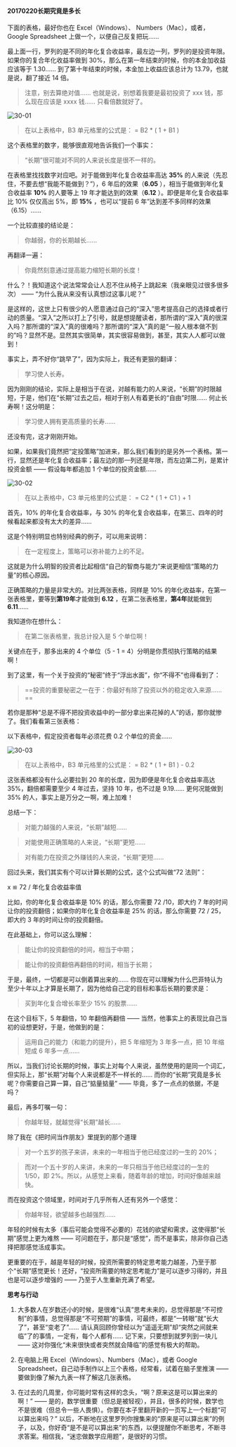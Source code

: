 
#### 20170220长期究竟是多长

下面的表格，最好你也在 Excel（Windows）、 Numbers（Mac），或者，Google Spreadsheet 上做一个，以便自己反复把玩……

最上面一行，罗列的是不同的年化复合收益率，最左边一列，罗列的是投资年限。如果你的复合年化收益率做到 30%，那么在第一年结束的时候，你的本金加收益应该等于 1.30…… 到了第十年结束的时候，本金加上收益应该总计为 13.79，也就是说，翻了接近 14 倍。

>注意，别去算绝对值…… 也就是说，别想着我要是最初投资了 xxx 钱，那么现在应该是 xxxx 钱…… 只看倍数就好了。


![30-01](http://note.youdao.com/yws/api/personal/file/B416F64FBE4C4D4E8C174D5D9CE6F8B2?method=download&shareKey=f064241bc08a4ee6e47b8b3b60b2b3ec)

>在以上表格中，B3 单元格里的公式是： = B2 * ( 1 + B1 )


这个表格里的数字，能够很直观地告诉我们一个事实：

>“长期”很可能对不同的人来说长度是很不一样的。

在表格里找找数字对应吧。对于能做到年化复合收益率高达 **35%** 的人来说（先忍住，不要去想“我能不能做到？”），6 年后的效果（**6.05** ），相当于能做到年化复合收益率 **10%** 的人要等上 19 年才能达到的效果（**6.12** ）。即便是年化复合收益率比 10% 仅仅高出 5%，即 **15%** ，也可以“提前 6 年”达到差不多同样的效果（6.15）……

一个比较直接的结论是：

>你越弱，你的长期越长……

再翻译一遍：

>你竟然刻意通过提高能力缩短长期的长度！

什么？！我知道这个说法常常会让人忍不住从椅子上跳起来（我亲眼见过很多很多次） —— “为什么我从来没有认真想过这事儿呢？”

是这样的，这世上只有很少的人愿意通过自己的“深入”思考提高自己的选择或者行动的质量。“深入”之所以打上了引号，就是想提醒读者，那所谓的“深入”真的很深入吗？那所谓的“深入”真的很难吗？那所谓的“深入”真的是“一般人根本做不到的”吗？显然不是。显然其实很简单，其实很容易做到，甚至，其实人人都可以做到！

事实上，弄不好你“跳早了”，因为实际上，我还有更狠的翻译：

>学习使人长寿。

因为刚刚的结论，实际上是相当于在说，对越有能力的人来说，“长期”的时限越短，于是，他们在“长期”过去之后，相对于别人有着更长的“自由”时限…… 何止长寿啊！这分明是：

>学习使人拥有更高质量的长寿……

还没有完，这才刚刚开始。

如果，如果我们竟然把“定投策略”加进来，那么我们看到的是另外一个表格。第一行，显然还是年化复合收益率；最左边的那一列还是年限，而左边第二列，是累计投资金额 —— 假设每年都追加 1 个单位的投资金额……

![30-02](http://note.youdao.com/yws/api/personal/file/63BC74E3847540158B7D875CFF087096?method=download&shareKey=f064241bc08a4ee6e47b8b3b60b2b3ec)

>在以上表格中，C3 单元格里的公式是： = C2 * ( 1 + C1 ) + 1

首先，10% 的年化复合收益率，与 30% 的年化复合收益率，在第三、四年的时候看起来都没有太大的差异……

这是个特别明显也特别经典的例子，可以用来说明：

>在一定程度上，策略可以弥补能力上的不足。

这就是为什么明智的投资者比起相信“自己的智商与能力”来说更相信“策略的力量”的核心原因。

正确策略的力量是非常大的。对比两张表格，同样是 10% 的年化收益率，在第一张表格里，要等到**第19年**才能做到 **6.12** ，在第二张表格里，**第4年**就能做到 **6.11**……

我知道你在想什么：

>在第二张表格里，我总计投入是 5 个单位啊！

关键点在于，那多出来的 4 个单位（5 - 1 = 4）分明是你贯彻执行策略的结果啊！

到了这里，有一个关于投资的“秘密”终于“浮出水面”，你“不得不”也得看到了：

>==投资的重要秘密之一在于：你最好有除了投资以外的稳定收入来源……==

若你是那种“总是不得不把投资收益中的一部分拿出来花掉的人”的话，那你就惨了。我们看看第三张表格：


以下表格中，假定投资者每年必须花费 0.2 个单位的资金……

![30-03](http://note.youdao.com/yws/api/personal/file/167F4E5B958F439AA35AAFD2E403FFC3?method=download&shareKey=f064241bc08a4ee6e47b8b3b60b2b3ec)

>在以上表格中，B3 单元格里的公式是： = B2 * ( 1 + B1 ) - 0.2

这张表格都没有什么必要拉到 20 年的长度，因为即便是年化复合收益率高达 35%，翻倍都需要至少 4 年过去，坚持 10 年，也不过是 9.19…… 更何况能做到 35% 的人，事实上是万分之一啊，难上加难！

总结一下：

>对能力越强的人来说，“长期”越短……

>对能使用正确策略的人来说，“长期”更短……

>对有能力在投资之外赚钱的人来说，“长期”更短……


回过头来，我们其实有个可以计算长期的公式，这个公式叫做“72 法则”：

x ≌ 72 / 年化复合收益率值

比如，你的年化复合收益率是 10% 的话，那么你需要 72 /10，即大约 7 年的时间让你的投资翻倍；如果你的年化复合收益率是 25% 的话，那么你需要 72 / 25，即大约 3 年的时间让你的投资翻倍。

在此基础上，你可以这么理解：

>能让你的投资翻倍的时间，相当于中期；

>能让你的投资翻倍再翻倍的时间，相当于长期；

于是，最终，一切都是可以倒着算出来的…… 你现在可以理解为什么巴菲特认为至少十年以上才算是长期了，因为他给自己定的目标和事后长期的要求是：

>买到年化复合增长率至少 15% 的股票……

在这个目标下，5 年翻倍，10 年翻倍再翻倍 —— 当然，他事实上的表现比自己当初的设想更好，于是，他做到的是：

>运用自己的能力（和能力的提升），把 5 年缩短为 3 年多一点，把 10 年缩短成 6 年多一点……

所以，当我们讨论长期的时候，事实上对每个人来说，虽然使用的是同一个词汇，但实际上，那“长期”对每个人来说都是不一样长的…… 而你的“长期”究竟是多长呢？你需要自己算一算，自己“掂量掂量” —— 毕竟，多了一点点的依据，不是吗？

最后，再多叮嘱一句：

>你越年轻，就越觉得“长期”越长……

除了我在《把时间当作朋友》里提到的那个道理

>对一个五岁的孩子来讲，未来的一年相当于他已经度过的一生的 20%；

>而对一个五十岁的人来讲，未来的一年只相当于他已经度过的一生的 1/50，即 2%。所以，从感觉上来看，随着年龄的增加，时间好像越来越快。

而在投资这个领域里，时间对于几乎所有人还有另外一个感觉：

>你越年轻，欲望越多也越强烈……

年轻的时候有太多（事后可能会觉得不必要的）花钱的欲望和需求，这使得那“长期”感觉上更为难熬 —— 可问题在于，那只是“感觉”，而不是事实，除非你自己选择把那感觉活成事实。

更重要的在于，越是年轻的时候，投资所需要的特定思考能力越差，乃至于那个“长期”感觉更长！还好，“投资所需要的特定思考能力”是可以逐步习得的，并且也是可以逐步增强的 —— 乃至于人生重新充满了希望。

**思考与行动**

1. 大多数人在岁数还小的时候，是很难“认真”思考未来的，总觉得那是“不可控制”的事情，总觉得那是“不可预期”的事情，可最终，都是“一转眼”就“长大了”，甚至“变老了”…… 请认真回顾你曾经以为“遥遥无期”却“突然之间就来临”了的事情，一定有，每个人都有…… 记下来，只要想到就罗列到一块儿 —— 这对你强化“未来很快或者突然就会降临”的感觉有极大的帮助。

2. 在电脑上用 Excel（Windows）、Numbers（Mac），或者 Google Spreadsheet，自己动手制作以上三个表格，经常看，试着在脑子里推演 —— 要做到像了解九九表一样了解这几张表格。

3. 在过去的几周里，你可能时常有这样的念头，“啊？原来这是可以算出来的啊！” —— 是的，数学很重要（但总是被轻视），并且，很多的时候，数学也不是很难（但总令一些人畏惧）。你要在本子里翻开新的一页写上一个标题“可以算出来吗？” 以后，不断地在这里罗列你搜集来的“原来是可以算出来”的例子，以及，你好奇“是不是可以算出来”的东西，以便提醒你不断思考，不断寻求答案。相信我，“迷恋做数学应用题”，是很好的习惯。